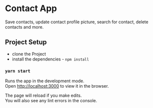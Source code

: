 # Contact App

Save contacts, update contact profile picture, search for contact, delete contacts and more.

## Project Setup

* clone the Project 
* install the dependencies - `npm install`

### `yarn start`

Runs the app in the development mode.<br />
Open [http://localhost:3000](http://localhost:3000) to view it in the browser.

The page will reload if you make edits.<br />
You will also see any lint errors in the console.